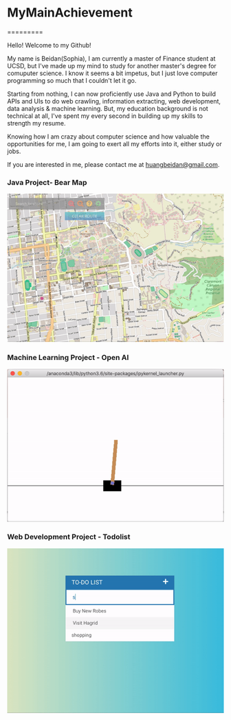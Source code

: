 # MyMainAchievement

=========

Hello! Welcome to my Github!

My name is Beidan(Sophia), I am currently a master of Finance student at UCSD, but I've made up my mind to study for another master's degree for comuputer science. I know it seems a bit impetus, but I just love computer programming so much that I couldn't let it go.

Starting from nothing, I can now proficiently use Java and Python to build APIs and UIs to do web crawling, information extracting, web development, data analysis & machine learning. But, my education background is not technical at all, I've spent my every second in building up my skills to strength my resume.

Knowing how I am crazy about computer science and how valuable the opportunities for me, I am going to exert all my efforts into it, either study or jobs.

If you are interested in me, please contact me at huangbeidan@gmail.com.

### Java Project- Bear Map
[![image](https://github.com/huangbeidan/MyMainAchievement/blob/master/asset/bearmap.gif)](#capture)

### Machine Learning Project - Open AI
[![image](https://github.com/huangbeidan/MyMainAchievement/blob/master/asset/openai.gif)](#capture)

### Web Development Project - Todolist
[![image](https://github.com/huangbeidan/MyMainAchievement/blob/master/asset/todolist.gif)](#capture)

